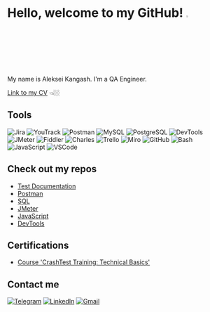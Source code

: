 # Hello, welcome to my GitHub! <img src="https://media.giphy.com/media/hvRJCLFzcasrR4ia7z/giphy.gif" width="3%">

My name is Aleksei Kangash. I'm a QA Engineer.

<a href="https://docs.google.com/document/d/1OgiXz-uFInlL7NvYfWvMFyv02pU6OLU_oy9NJZjutIo/edit?usp=sharing" target="_blank">Link to my CV</a> 👈🏼

## Tools

![Jira](https://img.shields.io/badge/jira-316192?style=for-the-badge&logo=jira&logoColor=white)
![YouTrack](https://img.shields.io/badge/YouTrack-b4b6b8?style=for-the-badge&logo=jetbrains&logoColor=333333)
![Postman](https://img.shields.io/badge/Postman-FF6C37?style=for-the-badge&logo=postman&logoColor=white)
![MySQL](https://img.shields.io/badge/MySQL-007d7d?style=for-the-badge&logo=mysql&logoColor=white)
![PostgreSQL](https://img.shields.io/badge/PostgreSQL-316192?style=for-the-badge&logo=postgresql&logoColor=white)
![DevTools](https://img.shields.io/badge/DevTools-fbc116?style=for-the-badge&logo=googlechrome&logoColor=333333)
![JMeter](https://img.shields.io/badge/JMeter-961728?style=for-the-badge&logo=apachejmeter&logoColor=f49124)
![Fiddler](https://img.shields.io/badge/Fiddler-2cac43?style=for-the-badge&logo=progress&logoColor=white)
![Charles](https://img.shields.io/badge/Charles-007d7d?style=for-the-badge&logo=coil&logoColor=white)
![Trello](https://img.shields.io/badge/Trello-316192?style=for-the-badge&logo=trello&logoColor=white)
![Miro](https://img.shields.io/badge/Miro-ffd030?style=for-the-badge&logo=miro&logoColor=050038)
![GitHub](https://img.shields.io/badge/GitHub-333333?style=for-the-badge&logo=github&logoColor=b4b6b8)
![Bash](https://img.shields.io/badge/Bash-f05033?style=for-the-badge&logo=git&logoColor=white)
![JavaScript](https://img.shields.io/badge/javascript-333333?style=for-the-badge&logo=javascript&logoColor=%23F7DF1E)
![VSCode](https://img.shields.io/badge/VSCode-007acc?style=for-the-badge&logo=visualstudio&logoColor=white)

## Check out my repos

- [Test Documentation](https://github.com/kangash/Test-Documentation)
- [Postman](https://github.com/kangash/Postman)
- [SQL](https://github.com/kangash/SQL)
- [JMeter](https://github.com/kangash/JMeter)
- [JavaScript](https://github.com/kangash/JavaScript)
- [DevTools](https://github.com/kangash/DevTools)

<!-- ## My CV
  <a href="https://docs.google.com/document/d/1OgiXz-uFInlL7NvYfWvMFyv02pU6OLU_oy9NJZjutIo/edit?usp=sharing" target="_blank"><img alt="LinkToMyCV" src="https://img.shields.io/badge/Click here-333333?style=for-the-badge" /></a> -->

## Certifications

- [Course 'CrashTest Training: Technical Basics'](https://drive.google.com/file/d/1qhIAcg57z0qL6Km_P42uHUKfRvcdXrnf/view?usp=sharing)

## Contact me

[![Telegram](https://img.shields.io/badge/Telegram-333333?style=for-the-badge&logo=telegram)](https://t.me/kangash)
[![LinkedIn](https://img.shields.io/badge/LinkedIn-333333?style=for-the-badge&logo=linkedin)](https://www.linkedin.com/in/aleksei-kangash/)
[![Gmail](https://img.shields.io/badge/Gmail-333333?style=for-the-badge&logo=gmail)](mailto:kangash.aleksei@gmail.com)
